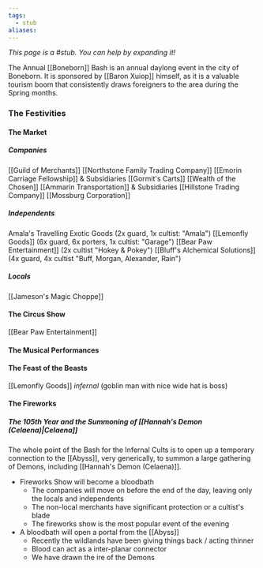 ```yaml
---
tags:
  - stub
aliases:
---
```


*This page is a #stub. You can help by expanding it!*

The Annual [[Boneborn]] Bash is an annual daylong event in the city of Boneborn. It is sponsored by [[Baron Xuiop]] himself, as it is a valuable tourism boom that consistently draws foreigners to the area during the Spring months.

### The Festivities
#### The Market
##### Companies
[[Guild of Merchants]]
[[Northstone Family Trading Company]]
[[Emorin Carriage Fellowship]] & Subsidiaries
[[Gormit's Carts]]
[[Wealth of the Chosen]]
[[Ammarin Transportation]] & Subsidiaries
[[Hillstone Trading Company]]
[[Mossburg Corporation]]
##### Independents
Amala's Travelling Exotic Goods (2x guard, 1x cultist: "Amala")
[[Lemonfly Goods]] (6x guard, 6x porters, 1x cultist: "Garage")
[[Bear Paw Entertainment]] (2x cultist "Hokey & Pokey")
[[Bluff's Alchemical Solutions]] (4x guard, 4x cultist "Buff, Morgan, Alexander, Rain")
##### Locals
[[Jameson's Magic Choppe]]
#### The Circus Show
[[Bear Paw Entertainment]]
#### The Musical Performances
#### The Feast of the Beasts
[[Lemonfly Goods]] *infernal* (goblin man with nice wide hat is boss)
#### The Fireworks

##### The 105th Year and the Summoning of [[Hannah's Demon (Celaena)|Celaena]]
The whole point of the Bash for the Infernal Cults is to open up a temporary connection to the [[Abyss]], very generically, to summon a large gathering of Demons, including [[Hannah's Demon (Celaena)]]. 

- Fireworks Show will become a bloodbath
	- The companies will move on before the end of the day, leaving only the locals and independents
	- The non-local merchants have significant protection or a cultist's blade
	- The fireworks show is the most popular event of the evening
- A bloodbath will open a portal from the [[Abyss]]
	- Recently the wildlands have been giving things back / acting thinner
	- Blood can act as a inter-planar connector
	- We have drawn the ire of the Demons 